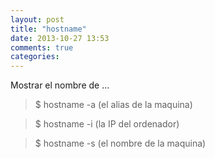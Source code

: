 ```yaml
---
layout: post
title: "hostname"
date: 2013-10-27 13:53
comments: true
categories: 
---
```

Mostrar el nombre de ... 

>$ hostname -a (el alias de la maquina) 

>$ hostname -i (la IP del ordenador) 

>$ hostname -s (el nombre de la maquina) 


